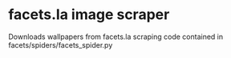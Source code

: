 # facets.la image scraper
Downloads wallpapers from facets.la
scraping code contained in facets/spiders/facets_spider.py

